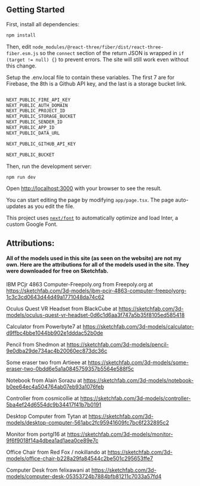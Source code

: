 ## Getting Started

First, install all dependencies:

```bash
npm install
```

Then, edit ```node_modules/@react-three/fiber/dist/react-three-fiber.esm.js``` so the ```connect``` section of the return JSON is wrapped in ```if (target != null) {}``` to prevent errors. The site will still work even without this change. 


Setup the .env.local file to contain these variables. The first 7 are for Firebase, the 8th is a Github API key, and the last is a storage bucket link.


```bash

NEXT_PUBLIC_FIRE_API_KEY
NEXT_PUBLIC_AUTH_DOMAIN
NEXT_PUBLIC_PROJECT_ID
NEXT_PUBLIC_STORAGE_BUCKET
NEXT_PUBLIC_SENDER_ID
NEXT_PUBLIC_APP_ID
NEXT_PUBLIC_DATA_URL

NEXT_PUBLIC_GITHUB_API_KEY

NEXT_PUBLIC_BUCKET

```


Then, run the development server:

```bash
npm run dev
```

Open [http://localhost:3000](http://localhost:3000) with your browser to see the result.

You can start editing the page by modifying `app/page.tsx`. The page auto-updates as you edit the file.

This project uses [`next/font`](https://nextjs.org/docs/basic-features/font-optimization) to automatically optimize and load Inter, a custom Google Font.




## Attributions:

#### All of the models used in this site (as seen on the website) are not my own. Here are the attributions for all of the models used in the site. They were downloaded for free on Sketchfab. 

IBM PCjr 4863 Computer-Freepoly.org from Freepoly.org at https://sketchfab.com/3d-models/ibm-pcjr-4863-computer-freepolyorg-1c3c3cd0643d44d49a1771048da74c62

Oculus Quest VR Headset from BlackCube at https://sketchfab.com/3d-models/oculus-quest-vr-headset-0d6c1d6aa3f747a5b35f8105ed585418

Calculator from Powerbyte7 at https://sketchfab.com/3d-models/calculator-d9ffbc4bbe1044bb902e1dddac52b0de 

Pencil from Shedmon at https://sketchfab.com/3d-models/pencil-9e0dba29de734ac4b20060ec873dc36c 

Some eraser two from Artieee at https://sketchfab.com/3d-models/some-eraser-two-0bdd6e5a1a0845759357b5564e588f5c 

Notebook from Alain Sorazu at https://sketchfab.com/3d-models/notebook-b0ee64ec4a504764ab07eb93a1076feb

Controller from cosmicollie at https://sketchfab.com/3d-models/controller-5ba4ef24d6554dc9b34417f41b7b0191

Desktop Computer from Tytan at https://sketchfab.com/3d-models/desktop-computer-561abc2fc95941609fc7bc6f232895c2

Monitor from portgl16 at https://sketchfab.com/3d-models/monitor-9f6f9018f14a4dbea1ad1aea0ce89e7c

Office Chair from Red Fox / nokillando at https://sketchfab.com/3d-models/office-chair-b228a29fa84544c2be501c295653ffe7

Computer Desk from felixawani at https://sketchfab.com/3d-models/computer-desk-05353724b7884bfb81211c7033a57fd4